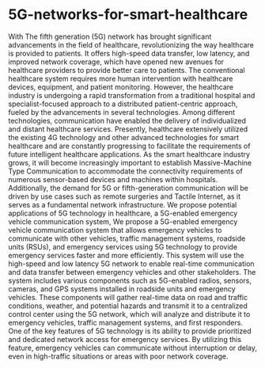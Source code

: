# 5G-networks-for-smart-healthcare
With The fifth generation (5G) network has brought significant advancements in the field of healthcare, revolutionizing the way healthcare is provided to patients. It offers high-speed data transfer, low latency, and improved network coverage, which have opened new avenues for healthcare providers to provide better care to patients. The conventional healthcare system requires more human intervention with healthcare devices, equipment, and patient monitoring. However, the healthcare industry is undergoing a rapid transformation from a traditional hospital and specialist-focused approach to a distributed patient-centric approach, fueled by the advancements in several technologies. Among different technologies, communication have enabled the delivery of individualized and distant healthcare services. Presently, healthcare extensively utilized the existing 4G technology and other advanced technologies for smart healthcare and are constantly progressing to facilitate the requirements of future intelligent healthcare applications. As the smart healthcare industry grows, it will become increasingly important to establish Massive-Machine Type Communication to accommodate the connectivity requirements of numerous sensor-based devices and machines within hospitals. Additionally, the demand for 5G or fifth-generation communication will be driven by use cases such as remote surgeries and Tactile Internet, as it serves as a fundamental network infrastructure.
We propose potential applications of 5G technology in healthcare, a 5G-enabled emergency vehicle communication system, We propose a 5G-enabled emergency vehicle communication system that allows emergency vehicles to communicate with other vehicles, traffic management systems, roadside units (RSUs), and emergency services using 5G technology to provide emergency services faster and more efficiently. This system will use the high-speed and low latency 5G network to enable real-time communication and data transfer between emergency vehicles and other stakeholders. The system includes various components such as 5G-enabled radios, sensors, cameras, and GPS systems installed in roadside units and emergency vehicles. These components will gather real-time data on road and traffic conditions, weather, and potential hazards and transmit it to a centralized control center using the 5G network, which will analyze and distribute it to emergency vehicles, traffic management systems, and first responders. One of the key features of 5G technology is its ability to provide prioritized and dedicated network access for emergency services. By utilizing this feature, emergency vehicles can communicate without interruption or delay, even in high-traffic situations or areas with poor network coverage. 

